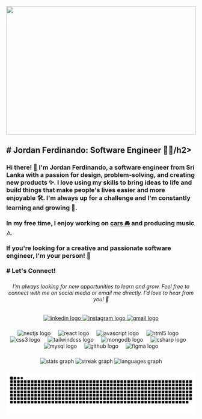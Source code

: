 

<img style="object-fit: cover;" align="center" width="100%" height="340" src="https://i.pinimg.com/originals/4a/70/5e/4a705e028bb9f5d50995e68c791fb10a.gif" />


###

<h2 align="left"># Jordan Ferdinando: Software Engineer 👨‍💻/h2>

###

<h3 align="left">Hi there! 👋 I'm Jordan Ferdinando, a software engineer from Sri Lanka with a passion for design, problem-solving, and creating new products ✨. I love using my skills to bring ideas to life and build things that make people's lives easier and more enjoyable 🛠️. I'm always up for a challenge and I'm constantly learning and growing 🚀.<br><br>In my free time, I enjoy working on <a href="https://www.instagram.com/skyethecorona/" style="transition: font-size 0.3s; font-size: 16px;">cars 🚘</a>
 and producing music 🎶.<br><br>If you're looking for a creative and passionate software engineer, I'm your person! 🚀<br><br># Let's Connect!</h3>


###

<h6 align="center">I'm always looking for new opportunities to learn and grow. Feel free to connect with me on social media or email me directly. I'd love to hear from you! 👋</h6>

###

<div align="center">
  <a href="https://www.linkedin.com/in/jordan-ferdinando-954853236/" target="_blank">
    <img src="https://img.shields.io/static/v1?message=LinkedIn&logo=linkedin&label=&color=0077B5&logoColor=white&labelColor=&style=for-the-badge" height="35" alt="linkedin logo"  />
  </a>
  <a href="https://www.instagram.com/jordan_jdy/" target="_blank">
    <img src="https://img.shields.io/static/v1?message=Instagram&logo=instagram&label=&color=E4405F&logoColor=white&labelColor=&style=for-the-badge" height="35" alt="instagram logo"  />
  </a>
  <a href="mailto:jordanjdyydj@gmail.com" target="_blank">
    <img src="https://img.shields.io/static/v1?message=Gmail&logo=gmail&label=&color=D14836&logoColor=white&labelColor=&style=for-the-badge" height="35" alt="gmail logo"  />
  </a>
</div>

###

<div align="center">
  <img src="https://skillicons.dev/icons?i=nextjs" height="30" alt="nextjs logo"  />
  <img width="12" />
  <img src="https://cdn.jsdelivr.net/gh/devicons/devicon/icons/react/react-original.svg" height="30" alt="react logo"  />
  <img width="12" />
  <img src="https://cdn.jsdelivr.net/gh/devicons/devicon/icons/javascript/javascript-original.svg" height="30" alt="javascript logo"  />
  <img width="12" />
  <img src="https://cdn.jsdelivr.net/gh/devicons/devicon/icons/html5/html5-original.svg" height="30" alt="html5 logo"  />
  <img width="12" />
  <img src="https://cdn.jsdelivr.net/gh/devicons/devicon/icons/css3/css3-original.svg" height="30" alt="css3 logo"  />
  <img width="12" />
  <img src="https://cdn.simpleicons.org/tailwindcss/06B6D4" height="30" alt="tailwindcss logo"  />
  <img width="12" />
  <img src="https://cdn.simpleicons.org/mongodb/47A248" height="30" alt="mongodb logo"  />
  <img width="12" />
  <img src="https://cdn.simpleicons.org/csharp/239120" height="30" alt="csharp logo"  />
  <img width="12" />
  <img src="https://cdn.simpleicons.org/mysql/4479A1" height="30" alt="mysql logo"  />
  <img width="12" />
  <img src="https://cdn.simpleicons.org/github/181717" height="30" alt="github logo"  />
  <img width="12" />
  <img src="https://skillicons.dev/icons?i=figma" height="30" alt="figma logo"  />
</div>

###

<div align="center">
  <img src="https://github-readme-stats.vercel.app/api?username=Jordandotdev&hide_title=false&hide_rank=false&show_icons=true&include_all_commits=true&count_private=true&disable_animations=false&theme=radical&locale=en&hide_border=false" height="150" alt="stats graph"  />
  <img src="https://streak-stats.demolab.com?user=Jordandotdev&locale=en&mode=daily&theme=radical&hide_border=false&border_radius=5" height="150" alt="streak graph"  />
  <img src="https://github-readme-stats.vercel.app/api/top-langs?username=Jordandotdev&locale=en&hide_title=false&layout=compact&card_width=320&langs_count=5&theme=radical&hide_border=false" height="150" alt="languages graph"  />
</div>

###

<img align="center" src="https://raw.githubusercontent.com/Jordandotdev/Jordandotdev/output/snake.svg" alt="Snake animation" />

###


